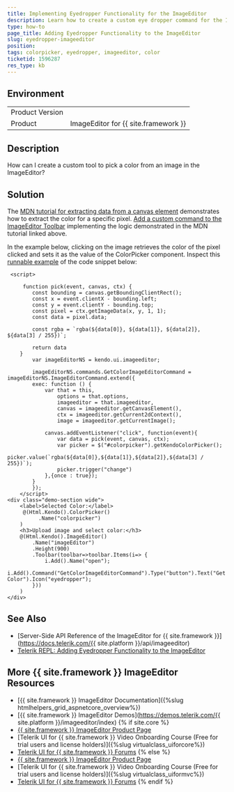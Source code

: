 ```yaml
---
title: Implementing Eyedropper Functionality for the ImageEditor
description: Learn how to create a custom eye dropper command for the ImageEditor
type: how-to
page_title: Adding Eyedropper Functionality to the ImageEditor
slug: eyedropper-imageeditor
position: 
tags: colorpicker, eyedropper, imageeditor, color
ticketid: 1596287
res_type: kb
---
```


## Environment

<table>
    <tbody>
        <tr>
            <td>Product Version</td>
            <td></td>
        </tr>
        <tr>
            <td>Product</td>
            <td>ImageEditor for {{ site.framework }}</td>
        </tr>
    </tbody>
</table>


## Description

How can I create a custom tool to pick a color from an image in the ImageEditor?

## Solution

The [MDN tutorial for extracting data from a canvas element](https://developer.mozilla.org/en-US/docs/Web/API/Canvas_API/Tutorial/Pixel_manipulation_with_canvas#a_color_picker) demonstrates how to extract the color for a specific pixel. [Add a custom command to the ImageEditor Toolbar](https://docs.telerik.com/aspnet-core/html-helpers/editors/imageeditor/tools#adding-custom-commands-to-the-toolbar) implementing the logic demonstrated in the MDN tutorial linked above.

In the example below, clicking on the image retrieves the color of the pixel clicked and sets it as the value of the ColorPicker component. Inspect this [runnable example](https://netcorerepl.telerik.com/GnaclaOV22ojLSse56) of the code snippet below:

```
 <script>

     function pick(event, canvas, ctx) {
        const bounding = canvas.getBoundingClientRect();
        const x = event.clientX - bounding.left;
        const y = event.clientY - bounding.top;
        const pixel = ctx.getImageData(x, y, 1, 1);
        const data = pixel.data;

        const rgba = `rgba(${data[0]}, ${data[1]}, ${data[2]}, ${data[3] / 255})`;

        return data
    }
        var imageEditorNS = kendo.ui.imageeditor;

        imageEditorNS.commands.GetColorImageEditorCommand = imageEditorNS.ImageEditorCommand.extend({
        exec: function () {
            var that = this,
                options = that.options,
                imageeditor = that.imageeditor,
                canvas = imageeditor.getCanvasElement(),
                ctx = imageeditor.getCurrent2dContext(),
                image = imageeditor.getCurrentImage();

            canvas.addEventListener("click", function(event){
                var data = pick(event, canvas, ctx);
                var picker = $("#colorpicker").getKendoColorPicker();
                picker.value(`rgba(${data[0]},${data[1]},${data[2]},${data[3] / 255})`);
                picker.trigger("change")
            },{once : true});
        }
        });
    </script>
<div class="demo-section wide">
    <label>Selected Color:</label>
     @(Html.Kendo().ColorPicker()
          .Name("colorpicker")
    )
    <h3>Upload image and select color:</h3>
    @(Html.Kendo().ImageEditor()
        .Name("imageEditor")
        .Height(900)
        .Toolbar(toolbar=>toolbar.Items(i=> {
            i.Add().Name("open");
            i.Add().Command("GetColorImageEditorCommand").Type("button").Text("Get Color").Icon("eyedropper");
        }))
    )
</div>
```

## See Also

- [Server-Side API Reference of the ImageEditor for {{ site.framework }}](https://docs.telerik.com/{{ site.platform }}/api/imageeditor)
- [Telerik REPL: Adding Eyedropper Functionality to the ImageEditor](https://netcorerepl.telerik.com/GnaclaOV22ojLSse56)

## More {{ site.framework }} ImageEditor Resources

- [{{ site.framework }} ImageEditor Documentation]({%slug htmlhelpers_grid_aspnetcore_overview%})
- [{{ site.framework }} ImageEditor Demos](https://demos.telerik.com/{{ site.platform }}/imageeditor/index)
{% if site.core %}
- [{{ site.framework }} ImageEditor Product Page](https://www.telerik.com/aspnet-core-ui/imageeditor)
- [Telerik UI for {{ site.framework }} Video Onboarding Course (Free for trial users and license holders)]({%slug virtualclass_uiforcore%})
- [Telerik UI for {{ site.framework }} Forums](https://www.telerik.com/forums/aspnet-core-ui)
{% else %}
- [{{ site.framework }} ImageEditor Product Page](https://www.telerik.com/aspnet-mvc/imageeditor)
- [Telerik UI for {{ site.framework }} Video Onboarding Course (Free for trial users and license holders)]({%slug virtualclass_uiformvc%})
- [Telerik UI for {{ site.framework }} Forums](https://www.telerik.com/forums/aspnet-mvc)
{% endif %}
